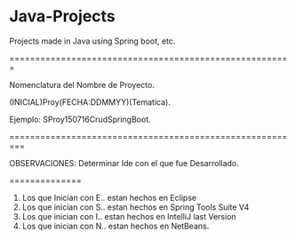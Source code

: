 # Java-Projects
Projects made in Java using Spring boot, etc.

=======================================================

Nomenclatura del Nombre de Proyecto.

(INICIAL)Proy(FECHA:DDMMYY)(Tematica).

Ejemplo: SProy150716CrudSpringBoot.

=========================================================

OBSERVACIONES: Determinar Ide con el que fue Desarrollado.

==============
1. Los que Inician con E.. estan hechos en Eclipse
2. Los que inician con S.. estan hechos en Spring Tools Suite V4
3. Los que inician con I.. estan hechos en IntelliJ last Version
4. Los que inician con N.. estan hechos en NetBeans. 
